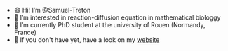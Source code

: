 - 😄 Hi! I’m @Samuel-Treton
- 🐺 I’m interested in reaction-diffusion equation in mathematical biologgy
- 🌱 I’m currently PhD student at the university of Rouen (Normandy, France)
- 👀 If you don't have yet, have a look on my [website](https://www.samueltreton.fr)

<!---
Samuel-Treton/Samuel-Treton is a ✨ special ✨ repository because its `README.md` (this file) appears on your GitHub profile.
You can click the Preview link to take a look at your changes.
--->
